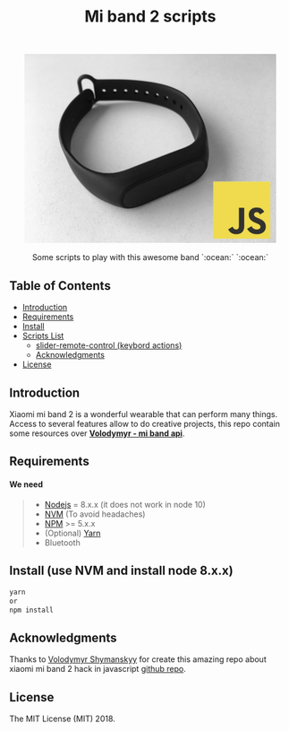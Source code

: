 <h1 align="center"> Mi band 2 scripts </h1> <br>
<p align="center">
  <img alt="gif xiaomi band and slide" title="mi band 2 script pc" src="https://raw.githubusercontent.com/NoRoboto/mi-band2-scripts/master/src/primary_banner.jpg" width="450">
</p>

<p align="center">
 Some scripts to play with this awesome band `:ocean:` `:ocean:`
</p>

## Table of Contents

- [Introduction](#introduction)
- [Requirements](#requirements)
- [Install](#install)
- [Scripts List]()
  - [slider-remote-control (keybord actions)](https://github.com/NoRoboto/mi-band2-scripts/tree/master/keyboard)
  - [Acknowledgments](#acknowledgments)
- [License](#license)

## Introduction

Xiaomi mi band 2 is a wonderful wearable that can perform many things. Access to several features allow to do creative projects, this repo contain some resources over **[Volodymyr - mi band api](https://github.com/vshymanskyy/miband-js)**.

## Requirements

#### <i class="icon-list"></i> We need

> - [Nodejs](https://nodejs.org/en/) = 8.x.x (it does not work in node 10)
> - [NVM](https://github.com/creationix/nvm) (To avoid headaches)
> - [NPM](https://www.npmjs.com/) >= 5.x.x 
> - (Optional) [Yarn](https://yarnpkg.com/en/)
> - Bluetooth

## Install (use NVM and install node 8.x.x)

```
yarn
or
npm install
```

## Acknowledgments

Thanks to [Volodymyr Shymanskyy](https://github.com/vshymanskyy) for create this amazing repo about xiaomi mi band 2 hack in javascript [github repo](https://github.com/vshymanskyy/miband-js).

## License
The MIT License (MIT) 2018.
